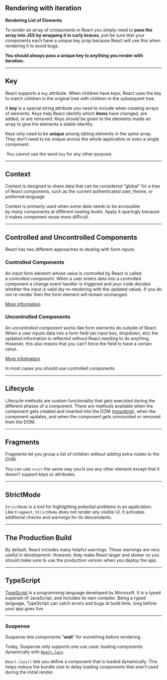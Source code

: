 ## Rendering with iteration

**Rendering List of Elements**

To render an array of components in React you simply need to **pass the array into JSX by wrapping it in curly braces**, just be sure that your components each have a unique key prop because React will use this when rendering it to avoid bugs.

**You should always pass a unique key to anything you render with iteration.**

---

## Key

React supports a `key` attribute. When children have keys, React uses the key to match children in the original tree with children in the subsequent tree.

A **key** is a special string attribute you need to include when creating arrays of elements. Keys help React identify which **items** have changed, are added, or are removed. Keys should be given to the elements inside an array to give the elements a stable identity.

Keys only need to be **unique** among sibling elements in the same array. They don’t need to be unique across the whole application or even a single component.

 You cannot use the word `key` for any other purpose.

---

## Context

Context is designed to share data that can be considered “global” for a tree of React components, such as the current authenticated user, theme, or preferred language

Context is primarily used when some data needs to be accessible by _many_ components at different nesting levels. Apply it sparingly because it makes component reuse more difficult.

---

## Controlled and Uncontrolled Components

React has two different approaches to dealing with form inputs.


### Controlled Components

An input form element whose value is controlled by React is called a _controlled component_. When a user enters data into a controlled component a change event handler is triggered and your code decides whether the input is valid (by re-rendering with the updated value). If you do not re-render then the form element will remain unchanged.

[More information](https://reactjs.org/docs/forms.html#controlled-components)


### Uncontrolled Components

An _uncontrolled component_ works like form elements do outside of React. When a user inputs data into a form field (an input box, dropdown, etc) the updated information is reflected without React needing to do anything. However, this also means that you can’t force the field to have a certain value.

[More infotmation](https://reactjs.org/docs/uncontrolled-components.html)

In most cases you should use controlled components

---

## Lifecycle

Lifecycle methods are custom functionality that gets executed during the different phases of a component. There are methods available when the component gets created and inserted into the DOM ([mounting](https://reactjs.org/docs/react-component.html#mounting)), when the component updates, and when the component gets unmounted or removed from the DOM.

---

## Fragments

Fragments let you group a list of children without adding extra nodes to the DOM.

You can use `<></>` the same way you’d use any other element except that it doesn’t support keys or attributes.

---

## StrictMode

`StrictMode` is a tool for highlighting potential problems in an application. Like `Fragment`, `StrictMode` does not render any visible UI. It activates additional checks and warnings for its descendants.

---

## The Production Build

By default, React includes many helpful warnings. These warnings are very useful in development. However, they make React larger and slower so you should make sure to use the production version when you deploy the app.

---

## TypeScript

[TypeScript](https://www.typescriptlang.org/) is a programming language developed by Microsoft. It is a typed superset of JavaScript, and includes its own compiler. Being a typed language, TypeScript can catch errors and bugs at build time, long before your app goes live.

---

### Suspense

Suspense lets components “**wait**” for something before rendering. 

Today, Suspense only supports one use case: loading components dynamically with [`React.lazy`](https://reactjs.org/docs/code-splitting.html#reactlazy).

`React.lazy()` lets you define a component that is loaded dynamically. This helps reduce the bundle size to delay loading components that aren’t used during the initial render.

